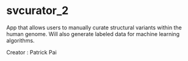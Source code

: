 # svcurator_2

App that allows users to manually curate structural variants within the human genome. Will also generate labeled data for machine learning algorithms. 

Creator : Patrick Pai
